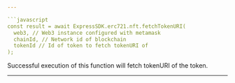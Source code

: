 ```yaml
---

```javascript
const result = await ExpressSDK.erc721.nft.fetchTokenURI(
  web3, // Web3 instance configured with metamask
  chainId, // Network id of blockchain
  tokenId // Id of token to fetch tokenURI of
);
```

Successful execution of this function will fetch tokenURI of the token.

---
```

